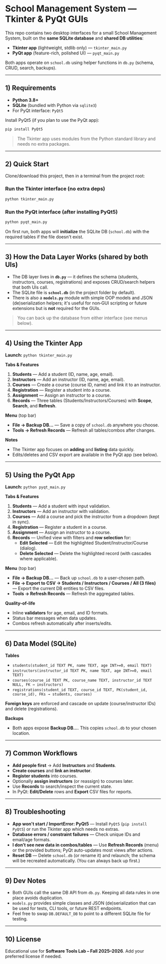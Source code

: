 # School Management System — Tkinter & PyQt GUIs

This repo contains two desktop interfaces for a small School Management System, built on the **same SQLite database** and **shared DB utilities**:

- **Tkinter app** (lightweight, stdlib only) — `tkinter_main.py`
- **PyQt app** (feature-rich, polished UI) — `pyqt_main.py`

Both apps operate on `school.db` using helper functions in `db.py` (schema, CRUD, search, backups).

---

## 1) Requirements

- **Python 3.8+**
- **SQLite** (bundled with Python via `sqlite3`)
- For PyQt interface: `PyQt5`

Install PyQt5 (if you plan to use the PyQt app):

```bash
pip install PyQt5
```

> The Tkinter app uses modules from the Python standard library and needs no extra packages.

---

## 2) Quick Start

Clone/download this project, then in a terminal from the project root:

### Run the Tkinter interface (no extra deps)
```bash
python tkinter_main.py
```

### Run the PyQt interface (after installing PyQt5)
```bash
python pyqt_main.py
```

On first run, both apps will **initialize** the SQLite DB (`school.db`) with the required tables if the file doesn't exist.

---

## 3) How the Data Layer Works (shared by both UIs)

- The DB layer lives in **`db.py`** — it defines the schema (students, instructors, courses, registrations) and exposes CRUD/search helpers that both UIs call.
- The SQLite file is **`school.db`** (in the project folder by default).
- There is also a **`models.py`** module with simple OOP models and JSON (de)serialization helpers; it's useful for non‑GUI scripting or future extensions but is **not** required for the GUIs.

> You can back up the database from either interface (see menus below).

---

## 4) Using the Tkinter App

**Launch:** `python tkinter_main.py`

**Tabs & Features**

1. **Students** — Add a student (ID, name, age, email).
2. **Instructors** — Add an instructor (ID, name, age, email).
3. **Courses** — Create a course (course ID, name) and link it to an instructor.
4. **Registration** — Register a student into a course.
5. **Assignment** — Assign an instructor to a course.
6. **Records** — Three tables (Students/Instructors/Courses) with **Scope**, **Search**, and **Refresh**.

**Menu** (top bar)
- **File → Backup DB…** — Save a copy of `school.db` anywhere you choose.
- **Tools → Refresh Records** — Refresh all tables/combos after changes.

**Notes**
- The Tkinter app focuses on **adding** and **listing** data quickly.
- Edits/deletes and CSV export are available in the PyQt app (see below).

---

## 5) Using the PyQt App

**Launch:** `python pyqt_main.py`

**Tabs & Features**

1. **Students** — Add a student with input validation.
2. **Instructors** — Add an instructor with validation.
3. **Courses** — Add a course and pick the instructor from a dropdown (kept in sync).
4. **Registration** — Register a student in a course.
5. **Assignment** — Assign an instructor to a course.
6. **Records** — Unified view with filters and **row selection** for:
   - **Edit Selected** — Edit the highlighted Student/Instructor/Course (dialog).
   - **Delete Selected** — Delete the highlighted record (with cascades where applicable).

**Menu** (top bar)
- **File → Backup DB…** — Back up `school.db` to a user-chosen path.
- **File → Export to CSV → Students / Instructors / Courses / All (3 files)** — Export the current DB entities to CSV files.
- **Tools → Refresh Records** — Refresh the aggregated tables.

**Quality-of-life**
- Inline **validators** for age, email, and ID formats.
- Status bar messages when data updates.
- Combos refresh automatically after inserts/edits.

---

## 6) Data Model (SQLite)

**Tables**
- `students(student_id TEXT PK, name TEXT, age INT>=0, email TEXT)`
- `instructors(instructor_id TEXT PK, name TEXT, age INT>=0, email TEXT)`
- `courses(course_id TEXT PK, course_name TEXT, instructor_id TEXT NULL, FK → instructors)`
- `registrations(student_id TEXT, course_id TEXT, PK(student_id, course_id), FKs → students, courses)`

**Foreign keys** are enforced and cascade on update (course/instructor IDs) and delete (registrations).

**Backups**
- Both apps expose **Backup DB…**. This copies `school.db` to your chosen location.

---

## 7) Common Workflows

- **Add people first** → Add **Instructors** and **Students**.
- **Create courses** and **link an instructor**.
- **Register students** into courses.
- Optionally **assign instructors** (or reassign) to courses later.
- Use **Records** to search/inspect the current state.
- In PyQt: **Edit/Delete** rows and **Export** CSV files for reports.

---

## 8) Troubleshooting

- **App won't start / ImportError: PyQt5** — Install `PyQt5` (`pip install PyQt5`) or run the Tkinter app which needs no extras.
- **Database errors / constraint failures** — Check unique IDs and email/age formats.
- **I don’t see new data in combos/tables** — Use **Refresh Records** (menu) or the provided buttons; PyQt auto-updates most views after actions.
- **Reset DB** — Delete `school.db` (or rename it) and relaunch; the schema will be recreated automatically. (You can always back up first.)

---

## 9) Dev Notes

- Both GUIs call the same DB API from `db.py`. Keeping all data rules in one place avoids duplication.
- `models.py` provides simple classes and JSON (de)serialization that can be used for tests, CLI tools, or future REST endpoints.
- Feel free to swap `DB.DEFAULT_DB` to point to a different SQLite file for testing.

---

## 10) License

Educational use for **Software Tools Lab – Fall 2025–2026**. Add your preferred license if needed.
